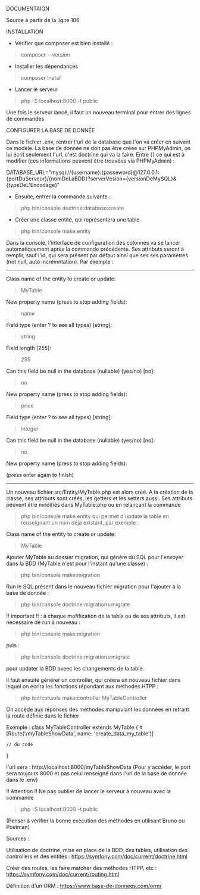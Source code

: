 DOCUMENTAION

Source à partir de la ligne 106

INSTALLATION

- Vérifier que composer est bien installé :
> composer --version

- Installer les dépendances
> composer install

- Lancer le serveur
> php -S localhost:8000 -t public
> 
Une fois le serveur lancé, il faut un nouveau terminal pour entrer des lignes de commandes


CONFIGURER LA BASE DE DONNÉE

Dans le fichier .env, rentrer l'url de la database que l'on va créer en suivant ce modèle. La base de donnée ne doit pas être créee sur PHPMyAdmin, on lui écrit seulement l'url, c'est doctrine qui va la faire. Entre {} ce qui est à modifier (ces informations peuvent être trouvées via PHPMyAdmin) :

DATABASE_URL="mysql://{username}:{passeword}@127.0.0.1:{portDuServeur}/{nomDeLaBDD}?serverVesion={versionDeMySQL}&{typeDeL'Encodage}" 

- Ensuite, entrer la commande suivante :
> php bin/console doctrine:database:create

- Créer une classe entité, qui représentera une table 
> php bin/console make:entity

Dans la console, l'interface de configuration des colonnes va se lancer automatiquement après la commande précédente. Ses attributs seront à remplir, sauf l'id, qui sera présent par défaut ainsi que ses  ses paramètres (not null, auto incrémntation). 
Par exemple : 

********************************************************************************************
Class name of the entity to create or update:
> MyTable

New property name (press <return> to stop adding fields):
> name

Field type (enter ? to see all types) [string]:
> string

Field length [255]:
> 255

Can this field be null in the database (nullable) (yes/no) [no]:
> no

New property name (press <return> to stop adding fields):
> price

Field type (enter ? to see all types) [string]:
> integer

Can this field be null in the database (nullable) (yes/no) [no]:
> no

New property name (press <return> to stop adding fields):
>
(press enter again to finish)
********************************************************************************************


Un nouveau fichier src/Entity/MyTable.php est alors créé. A la création de la classe, ses attributs sont créés, les getters et les setters aussi. Ses attributs peuvent être modifiés dans MyTable.php ou en relançant la commande
> php bin/console make:entity
qui permet d'update la table en renseignant un nom déja existant, par exemple :

Class name of the entity to create or update:
> MyTable

Ajouter MyTable au dossier migration, qui génère du SQL pour l'envoyer dans la BDD (MyTable n'est pour l'instant qu'une classe) :
> php bin/console make:migration

Run le SQL présent dans le nouveau fichier migration pour l'ajouter à la base de donnée :
> php bin/console doctrine:migrations:migrate

!! Important !! : à chaque mofification de la table ou de ses attributs, il est nécessaire de run à nouveau :
> php bin/console make:migration

puis :

> php bin/console doctrine:migrations:migrate

pour updater la BDD aveec les changements de la table. 

Il faut ensuite générer un controller, qui créera un nouveau fichier dans lequel on écrira les fonctions répondant aux méthodes HTPP :
> php bin/console make:controller MyTableController

On accède aux réponses des méthodes manipulant les données en retrant la route définie dans le fichier 

Exemple : 
class MyTableController extends MyTable
{
    #[Route('/myTableShowData', name: 'create_data_my_table')]

    // du code

}    

l'url sera : http://localhost:8000/myTableShowData
(Pour y accéder, le port sera toujours 8000 et pas celui renseigné dans l'url de la base de donnée dans le .env)

!! Attention !! Ne pas oublier de lancer le serveur à nouveau avec la commande
> php -S localhost:8000 -t public

(Penser à vérifier la bonne exécution des méthodes en utilisant Bruno ou Postman)


Sources :

Utilisation de doctrine, mise en place de la BDD, des tables, utilisation des controllers et des entités :
https://symfony.com/doc/current/doctrine.html


Créer des routes, les faire matcher des méthodes HTPP, etc :
https://symfony.com/doc/current/routing.html


Définition d'un ORM :
https://www.base-de-donnees.com/orm/
